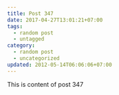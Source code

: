 ```yaml
---
title: Post 347
date: 2017-04-27T13:01:21+07:00
tags:
  - random post
  - untagged
category:
  - random post
  - uncategorized
updated: 2012-05-14T06:06:06+07:00
---
```

This is content of post 347